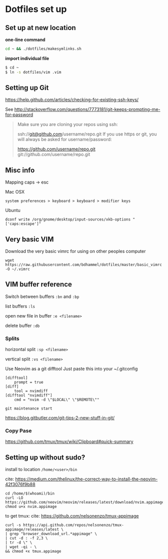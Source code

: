 # Dotfiles set up

## Set up at new location

**one-line command**
~~~bash
cd ~ && ./dotfiles/makesymlinks.sh
~~~

**import individual file**
~~~bash
$ cd ~
$ ln -s dotfiles/vim .vim
~~~

## Setting up Git

https://help.github.com/articles/checking-for-existing-ssh-keys/

See http://stackoverflow.com/questions/7773181/git-keeps-prompting-me-for-password

> Make sure you are cloning your repos using ssh:
> 
> ssh://git@github.com/username/repo.git
> If you use https or git, you will always be asked for username/password:
> 
> https://github.com/username/repo.git
> git://github.com/username/repo.git

## Misc info

Mapping caps -> <kb>esc</kb>

Mac OSX
```
system preferences > keyboard > keyboard > modifier keys
```

Ubuntu
```
dconf write /org/gnome/desktop/input-sources/xkb-options "['caps:escape']"
```

## Very basic VIM

Download the very basic vimrc for using on other peoples computer

```
wget https://raw.githubusercontent.com/bdhammel/dotfiles/master/basic_vimrc -O ~/.vimrc
```


## VIM buffer reference

Switch between buffers `:bn` and `:bp` 	

list buffers `:ls`

open new file in buffer `:e <filename>`

delete buffer `:db`

### Splits

horizontal split `:sp <filename>`

vertical split `:vs <filename>`

Use Neovim as a git difftool
Just paste this into your ~/.gitconfig

```
[difftool]
    prompt = true
[diff]
    tool = nvimdiff
[difftool "nvimdiff"]
    cmd = "nvim -d \"$LOCAL\" \"$REMOTE\""
```

```
git maintenance start
```

https://blog.gitbutler.com/git-tips-2-new-stuff-in-git/

### Copy Pase

https://github.com/tmux/tmux/wiki/Clipboard#quick-summary

## Setting up without sudo?

install to location `/home/<user>/bin`

cite: https://medium.com/thelinux/the-correct-way-to-install-the-neovim-42f3076f9b88
```
cd /home/$(whoami)/bin
curl -LO https://github.com/neovim/neovim/releases/latest/download/nvim.appimage
chmod u+x nvim.appimage
```
to get tmux:
cite: https://github.com/nelsonenzo/tmux-appimage
```
curl -s https://api.github.com/repos/nelsonenzo/tmux-appimage/releases/latest \
| grep "browser_download_url.*appimage" \
| cut -d : -f 2,3 \
| tr -d \" \
| wget -qi - \
&& chmod +x tmux.appimage
```
